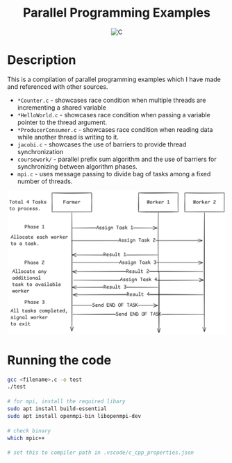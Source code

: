 <h1 align="center">Parallel Programming Examples</h1>
<p align="center">
    <img src="https://img.shields.io/badge/c-%2300599C.svg?style=for-the-badge&logo=c&logoColor=white"
         alt="C">
</p>

# Description
This is a compilation of parallel programming examples which I have made and referenced with other sources.

- `*Counter.c` - showcases race condition when multiple threads are incrementing a shared variable
- `*HelloWorld.c` - showcases race condition when passing a variable pointer to the thread argument.
- `*ProducerConsumer.c` - showcases race condition when reading data while another thread is writing to it.
- `jacobi.c` - showcases the use of barriers to provide thread synchronization
- `coursework/` - parallel prefix sum algorithm and the use of barriers for synchronizing between algorithm phases.
- `mpi.c` - uses message passing to divide bag of tasks among a fixed number of threads.
<p align="center">
    <img src="images/mpi-task-allocation.png"
         alt="Task Allocation with MPI">
</p>

# Running the code
```bash
gcc <filename>.c -o test
./test

# for mpi, install the required libary
sudo apt install build-essential
sudo apt install openmpi-bin libopenmpi-dev

# check binary
which mpic++

# set this to compiler path in .vscode/c_cpp_properties.json
```
